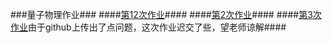 ###量子物理作业###
####[第12次作业](https://github.com/hanshihao/quantum-mechanics2014301020016/blob/master/exercise.md)####
####[第2次作业](https://github.com/hanshihao/quantum-mechanics2014301020016/blob/master/Exercise2.md)####
####[第3次作业](https://github.com/hanshihao/quantum-mechanics2014301020016/blob/master/Exercise3.md)由于github上传出了点问题，这次作业迟交了些，望老师谅解####

